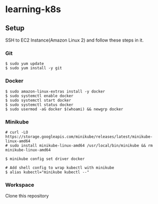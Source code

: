 # learning-k8s

## Setup
SSH to EC2 Instance(Amazon Linux 2) and follow these steps in it.

### Git
```
$ sudo yum update
$ sudo yum install -y git
```

### Docker
```
$ sudo amazon-linux-extras install -y docker
$ sudo systemctl enable docker
$ sudo systemctl start docker
$ sudo systemctl status docker
$ sudo usermod -aG docker $(whoami) && newgrp docker
```

### Minikube
```
# curl -LO https://storage.googleapis.com/minikube/releases/latest/minikube-linux-amd64
# sudo install minikube-linux-amd64 /usr/local/bin/minikube && rm minikube-linux-amd64

$ minikube config set driver docker

# Add shell config to wrap kubectl with minikube
$ alias kubectl="minikube kubectl --"
```

### Workspace
Clone this repository